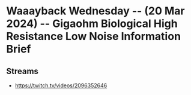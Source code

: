 # Waaayback Wednesday -- (20 Mar 2024) -- Gigaohm Biological High Resistance Low Noise Information Brief

## Streams
- https://twitch.tv/videos/2096352646

